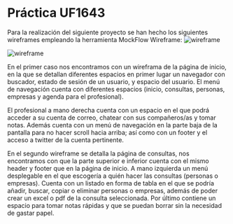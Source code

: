 # Práctica UF1643

Para la realización del siguiente proyecto se han hecho los siguientes wireframes empleando la herramienta MockFlow Wireframe:
![wireframe](https://i.ibb.co/9hSL6zv/INICIO.png)

![wireframe](https://i.ibb.co/5YByDGS/CONSULTAS.png)

En el primer caso nos encontramos con un wireframa de la página de inicio, en la que se detallan diferentes espacios en primer lugar un navegador con buscador, estado de sesión de un usuario, y espacio del usuario. El menú de navegación cuenta con diferentes espacios (inicio, consultas, personas, empresas y agenda para el profesional).

El profesional a mano derecha cuenta con un espacio en el que podrá acceder a su cuenta de correo, chatear con sus compañeros/as y tomar notas. Además cuenta con un menú de navegación en la parte baja de la pantalla para no hacer scroll hacia arriba; así como con un footer y el acceso a twitter de la cuenta pertinente.

En el segundo wireframe se detalla la página de consultas, nos encontramos con que la parte superior e inferior cuenta con el mismo header y footer que en la página de inicio. A mano izquierda un menú desplegable en el que escogería a quién hacer las consultas (personas o empresas). Cuenta con un listado en forma de tabla en el que se podría añadir, buscar, copiar o eliminar personas o empresas, además de poder crear un excel o pdf de la consulta seleccionada. Por último contiene un espacio para tomar notas rápidas y que se puedan borrar sin la necesidad de gastar papel.
